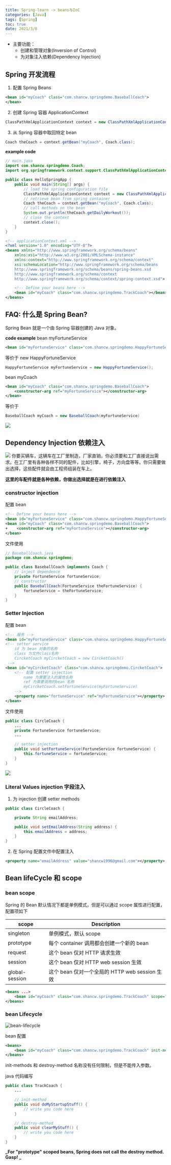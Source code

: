 ```yaml
---
title: Spring-learn -> beans与IoC
categories: [Java]
tags: [Spring]
toc: true
date: 2021/3/8
---
```


- 主要功能：
  - 创建和管理对象(Inversion of Control)
  - 为对象注入依赖(Dependency Injection)

## Spring 开发流程

1. 配置 Spring Beans

```XML
<bean id="myCoach" class="com.shancw.springdemo.BaseballCoach">
</bean>
```

2. 创建 Spring 容器 ApplicationContext

```java
ClassPathXmlApplicationContext context = new ClassPathXmlApplicationContext("applicationContext.xml")
```

3. 从 Spring 容器中取回特定 bean

```java
Coach theCoach = context.getBean("myCoach", Coach.class);
```

**example code**

```java
// main.java
import com.shancw.springdemo.Coach;
import org.springframework.context.support.ClassPathXmlApplicationContext;

public class HelloSpringApp {
    public void main(String[] args) {
        // load the spring configuration file
        ClassPathXmlApplicationContext context = new ClassPathXmlApplicationContext("applicationContext");
        // retrieve bean from spring container
        Coach theCoach = context.getBean("myCoach", Coach.class);
        // call methods on the bean
        System.out.println(theCoach.getDailyWorkout());
        // close the context
        context.close();
    }
}
```

```xml
<!-- applicationContext.xml -->
<?xml version="1.0" encoding="UTF-8"?>
<beans xmlns="http://www.springframework.org/schema/beans"
    xmlns:xsi="http://www.w3.org/2001/XMLSchema-instance"
    xmlns:context="http://www.springframework.org/schema/context"
    xsi:schemaLocation="http://www.springframework.org/schema/beans
    http://www.springframework.org/schema/beans/spring-beans.xsd
    http://www.springframework.org/schema/context
    http://www.springframework.org/schema/context/spring-context.xsd">

    <!-- Define your beans here -->
    <bean id="myCoach" class="com.shancw.springdemo.TrackCoach"></bean>
</beans>
```

## FAQ: 什么是 Spring Bean?

Spring Bean 就是一个由 Spring 容器创建的 Java 对象。

**code example**
bean myFortuneService

```xml
<bean id="myFortuneService" class="com.shancw.springdemo.HappyFortuneService"></bean>
```

等价于 new HappyFortuneService

```java
HappyFortuneService myFortuneService = new HappyFortuneService();
```

bean myCoach

```xml
<bean id="myCoach" class="com.shancw.springdemo.BaseballCoach">
    <constructor-arg ref="myFortuneService"></constructor-arg>
</bean>
```

等价于

```java
BaseballCoach myCoach = new BaseballCoach(myFortuneService)
```

<img src="ioc.jpg">

## Dependency Injection 依赖注入

<img src="dependence-injection.jpg">
你要买辆车，这辆车在工厂里制造，厂家直销，你必须要和工厂直接说出需求。在工厂里有各种各样不同的配件，比如引擎，椅子，方向盘等等。你只需要做出选择，这些配件就会由工程师组装在车上。

**这里的车配件就是各种依赖，你做出选择就是在进行依赖注入**

### constructor injection

配置 bean

```xml
<!-- Define your beans here -->
<bean id="myFortuneService" class="com.shancw.springdemo.HappyFortuneService"></bean>
<bean id="myCoach" class="com.shancw.springdemo.BaseballCoach">
+    <constructor-arg ref="myFortuneService"></constructor-arg>
</bean>
```

文件使用

```java
// BaseballCoach.java
package com.shancw.springdemo;

public class BaseballCoach implements Coach {
    // inject dependence
    private FortuneService fortuneService;
    // constructor
    public BaseballCoach(FortuneService theFortuneService) {
        fortuneService = theFortuneService;
    }
}

```

### Setter Injection

配置 bean

```xml
<!-- 服务 -->
<bean id="myFortuneService" class="com.shancw.springdemo.HappyFortuneService"></bean>
<!-- setter service
    id 为 bean 对象的名称
    class 为文件class名称
    CircketCoach myCircketCoach = new CircketCoach()
 -->
<bean id="myCircketCoach" class="com.shancw.springdemo.CircketCoach">
    <!-- 配置 setter injection
        name 为需要注入的属性名称
        ref 为需要调用的bean 名称
        myCircketCoach.setFortuneService(myFortuneService)
    -->
    <property name="fortuneService" ref="myFortuneService"></property>
</bean>
```

文件使用

```java
public class CircleCoach {
    ...
    private FortuneService fortuneService;
    ...

    // setter injection
    public void setFortuneService(FortuneService fortuneService) {
        this.fortuneService = fortuneService;
    }
}
```

<img src="setter-injection.png">

### Literal Values injection 字段注入

1. 为 injection 创建 setter methods

```java
public class CircleCoach {

    private String emailAddress;

    public void setEmailAddress(String address) {
        this.emailAddress = address;
    }
}
```

2. 在 Spring 配置文件中配置注入

```xml
<property name="emailAddress" value="shancw1996@gmail.com"></property>
```

## Bean lifeCycle 和 scope

### bean scope

Spring 的 Bean 默认情况下都是单例模式，但是可以通过 scope 属性进行配置，配置项如下

| scope          | Description                                    |
| -------------- | ---------------------------------------------- |
| singleton      | 单例模式，默认 scope                           |
| prototype      | 每个 container 调用都会创建一个新的 bean       |
| request        | 这个 bean 仅对 HTTP 请求生效                   |
| session        | 这个 bean 仅对 HTTP web session 生效           |
| global-session | 这个 bean 仅对一个全局的 HTTP web session 生效 |

```xml
<beans ...>
    <bean id="myCoach" class="com.shancw.springdemo.TrackCoach" scope="singleton"></bean>
</beans>
```

### bean Lifecycle

<img src="bean-lifecycle.png"  alt="bean-lifecycle">

bean 配置

```xml
<beans>
    <bean id="myCoach" class="com.shancw.springdemo.TrackCoach" init-method="doMyStartupStuff" destroy-method="clearMyStuff">
</beans>
```

init-methods 和 destroy-method 名称没有任何限制，但是不能传入参数。

java 代码编写

```java
public class TrackCoach {
    ...

    // init-method
    public void doMyStartupStuff() {
        // write you code here
    }

    // destroy-method
    public void clearMyStuff() {
        // write you code here
    }
}
```

**_For "prototype" scoped beans, Spring does not call the destroy method. Gasp! _**
